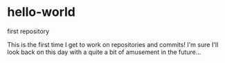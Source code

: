# hello-world
first repository

This is the first time I get to work on repositories and commits!
I'm sure I'll look back on this day with a quite a bit of amusement in the future...
